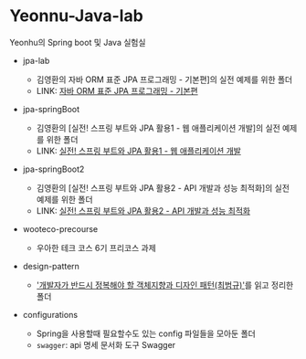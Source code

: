 # Yeonnu-Java-lab
Yeonhu의 Spring boot 및 Java 실험실

- jpa-lab
  - 김영환의 자바 ORM 표준 JPA 프로그래밍 - 기본편]의 실전 예제를 위한 폴더
  - LINK: [자바 ORM 표준 JPA 프로그래밍 - 기본편](https://www.inflearn.com/course/ORM-JPA-Basic)

- jpa-springBoot
  - 김영환의 [실전! 스프링 부트와 JPA 활용1 - 웹 애플리케이션 개발]의 실전 예제를 위한 폴더
  - LINK: [실전! 스프링 부트와 JPA 활용1 - 웹 애플리케이션 개발](https://www.inflearn.com/course/스프링부트-JPA-활용-1)

- jpa-springBoot2
  - 김영환의 [실전! 스프링 부트와 JPA 활용2 - API 개발과 성능 최적화]의 실전 예제를 위한 폴더
  - LINK: [실전! 스프링 부트와 JPA 활용2 - API 개발과 성능 최적화](https://www.inflearn.com/course/스프링부트-JPA-API개발-성능최적화)

- wooteco-precourse
  - 우아한 테크 코스 6기 프리코스 과제

- design-pattern
  - ['개발자가 반드시 정복해야 할 객체지향과 디자인 패턴(최범규)'](https://www.aladin.co.kr/m/mproduct.aspx?itemid=28301535&start=pgooglemc)를 읽고 정리한 폴더

- configurations
  - Spring을 사용할때 필요할수도 있는 config 파일들을 모아둔 폴더
  - `swagger`: api 명세 문서화 도구 Swagger

